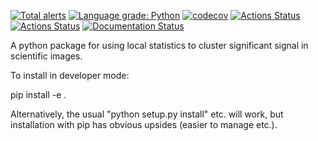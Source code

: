 [![Total alerts](https://img.shields.io/lgtm/alerts/g/RBrearton/local_stats.svg?logo=lgtm&logoWidth=18)](https://lgtm.com/projects/g/RBrearton/local_stats/alerts/)
[![Language grade: Python](https://img.shields.io/lgtm/grade/python/g/RBrearton/local_stats.svg?logo=lgtm&logoWidth=18)](https://lgtm.com/projects/g/RBrearton/local_stats/context:python)
[![codecov](https://codecov.io/gh/RBrearton/local_stats/branch/master/graph/badge.svg?token=FGIV0MVHS8)](https://codecov.io/gh/RBrearton/local_stats)
[![Actions Status](https://github.com/RBrearton/local_stats/workflows/pytest/badge.svg)](https://github.com/pytest/local_stats/actions)
[![Actions Status](https://github.com/RBrearton/local_stats/workflows/Pylint/badge.svg)](https://github.com/pytest/local_stats/actions)
[![Documentation Status](https://readthedocs.org/projects/local-stats/badge/?version=latest)](https://local-stats.readthedocs.io/en/latest/?badge=latest)

A python package for using local statistics to cluster significant signal in
scientific images.

To install in developer mode:

pip install -e .

Alternatively, the usual "python setup.py install" etc. will work, but
installation with pip has obvious upsides (easier to manage etc.).
